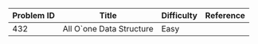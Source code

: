 | Problem ID | Title | Difficulty | Reference
| --- | --- | --- | ---
| 432 | All O`one Data Structure | Easy | 
